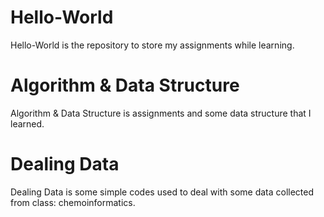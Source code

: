 # Hello-World
Hello-World is the repository to store my assignments while learning.


# Algorithm & Data Structure
Algorithm & Data Structure is assignments and some data structure that I learned.


# Dealing Data
Dealing Data is some simple codes used to deal with some data collected from class: chemoinformatics.

